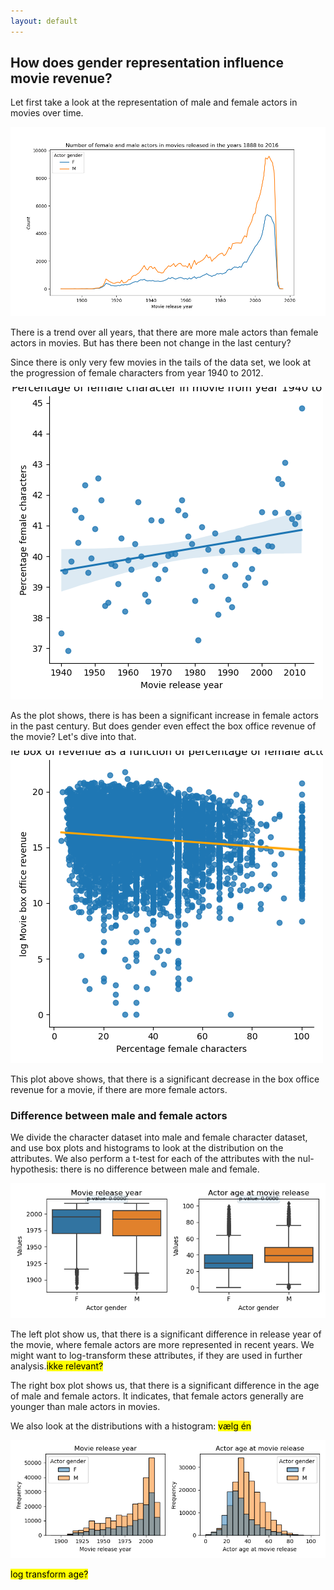 ```yaml
---
layout: default
---
```


## How does gender representation influence movie revenue?

Let first take a look at the representation of male and female actors in movies over time.

![Male and female actor count on for each movie release year](figures/gender/gender_count_release_year.png)

There is a trend over all years, that there are more male actors than female actors in movies. But has there been not change in the last century?

Since there is only very few movies in the tails of the data set, we look at the progression of female characters from year 1940 to 2012.

![Development of percentage of female actors over time](figures/gender/female_percentage_release_year_filtered.png)

As the plot shows, there is has been a significant increase in female actors in the past century. But does gender even effect the box office revenue of the movie? Let's dive into that.

![Movie box office revenue given as a function of percentage of female actor in a given movie](figures/gender/female_percentage_revenue.png)

This plot above shows, that there is a significant decrease in the box office revenue for a movie, if there are more female actors.


### Difference between male and female actors

We divide the character dataset into male and female character dataset, and use box plots and histograms to look at the distribution on the attributes. We also perform a t-test for each of the attributes with the nul-hypothesis: there is no difference between male and female.

![Male and female distribution](figures/gender/boxplots.png)

The left plot show us, that there is a significant difference in release year of the movie, where female actors are more represented in recent years. We might want to log-transform these attributes, if they are used in further analysis.<mark>ikke relevant?</mark>

The right box plot shows us, that there is a significant difference in the age of male and female actors. It indicates, that female actors generally are younger than male actors in movies.

We also look at the distributions with a histogram: <mark>vælg én</mark>

![Male and female distribution](figures/gender/histplots.png)

<mark>log transform age?</mark>
